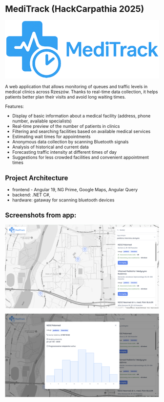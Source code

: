 # MediTrack (HackCarpathia 2025)

![alt text](readme-images/MediTrack-logo.png)

A web application that allows monitoring of queues and traffic levels in medical clinics across Rzeszów. Thanks to real-time data collection, it helps patients better plan their visits and avoid long waiting times.

Features:

- Display of basic information about a medical facility (address, phone number, available specialists)
- Real-time preview of the number of patients in clinics
- Filtering and searching facilities based on available medical services
- Estimating wait times for appointments
- Anonymous data collection by scanning Bluetooth signals
- Analysis of historical and current data
- Forecasting traffic intensity at different times of day
- Suggestions for less crowded facilities and convenient appointment times

## Project Architecture

- frontend - Angular 19, NG Prime, Google Maps, Angular Query
- backend: .NET C#,
- hardware: gataway for scanning bluetooth devices

## Screenshots from app:

![alt text](readme-images/image.png)

![alt text](readme-images/image-1.png)
